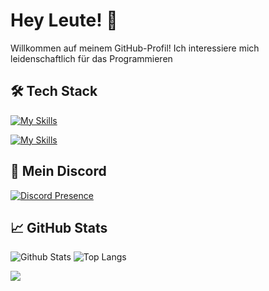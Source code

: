 # Hey Leute! 👋

Willkommen auf meinem GitHub-Profil! Ich interessiere mich leidenschaftlich für das Programmieren

## 🛠️ Tech Stack
[![My Skills](https://skillicons.dev/icons?i=js,html,css,py,lua,docker)](https://skillicons.dev)

[![My Skills](https://skillicons.dev/icons?i=discord,bots,github,windows,pycharm,phpstorm,vscode)](https://skillicons.dev)

## 🚀 Mein Discord
[![Discord Presence](https://lanyard.cnrad.dev/api/1254079221811118120)](https://discord.com/users/1254079221811118120)

## 📈 GitHub Stats
![Github Stats](https://github-readme-stats.vercel.app/api?username=luis&show_icons=true&theme=dark) ![Top Langs](https://github-readme-stats.vercel.app/api/top-langs/?username=lois&layout=compact&theme=dark)

[![](https://visitcount.itsvg.in/api?id=Pylora&label=Profile%20Views&color=0&icon=0&pretty=false)](https://visitcount.itsvg.in)

